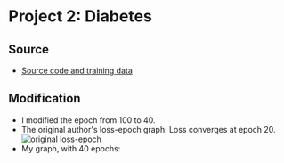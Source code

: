 # Project 2: Diabetes
## Source
- [Source code and training data](https://blog.csdn.net/ccaoshangfei/article/details/126074300)
## Modification
- I modified the epoch from 100 to 40.
- The original author's loss-epoch graph: Loss converges at epoch 20.
  ![original loss-epoch](https://github.com/user-attachments/assets/335c23e1-6c6f-4d0e-a2e6-a551928ca0d9)
- My graph, with 40 epochs:
